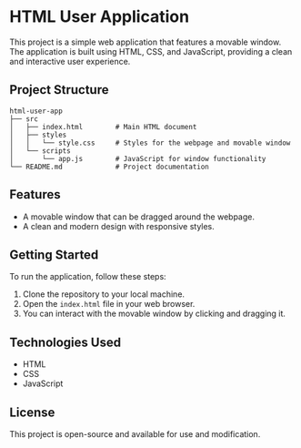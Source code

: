 # HTML User Application

This project is a simple web application that features a movable window. The application is built using HTML, CSS, and JavaScript, providing a clean and interactive user experience.

## Project Structure

```
html-user-app
├── src
│   ├── index.html        # Main HTML document
│   ├── styles
│   │   └── style.css     # Styles for the webpage and movable window
│   └── scripts
│       └── app.js        # JavaScript for window functionality
└── README.md             # Project documentation
```

## Features

- A movable window that can be dragged around the webpage.
- A clean and modern design with responsive styles.

## Getting Started

To run the application, follow these steps:

1. Clone the repository to your local machine.
2. Open the `index.html` file in your web browser.
3. You can interact with the movable window by clicking and dragging it.

## Technologies Used

- HTML
- CSS
- JavaScript

## License

This project is open-source and available for use and modification.